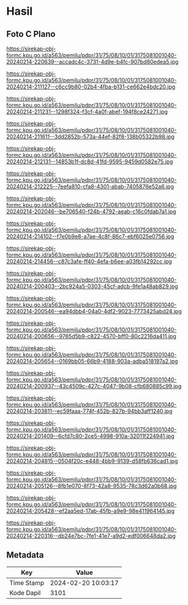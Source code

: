 # Hasil

## Foto C Plano

https://sirekap-obj-formc.kpu.go.id/a563/pemilu/pdpr/31/75/08/10/01/3175081001040-20240214-220639--accadc4c-3731-4d9e-b4fc-907bd80edea5.jpg

https://sirekap-obj-formc.kpu.go.id/a563/pemilu/pdpr/31/75/08/10/01/3175081001040-20240214-211127--c6cc9b80-02b4-4fba-b131-ce662e4bdc20.jpg

https://sirekap-obj-formc.kpu.go.id/a563/pemilu/pdpr/31/75/08/10/01/3175081001040-20240214-211231--1298f324-f3cf-4a0f-abef-194f8ce24271.jpg

https://sirekap-obj-formc.kpu.go.id/a563/pemilu/pdpr/31/75/08/10/01/3175081001040-20240214-211611--3dd2852b-573a-44ef-82f8-138b05322b98.jpg

https://sirekap-obj-formc.kpu.go.id/a563/pemilu/pdpr/31/75/08/10/01/3175081001040-20240214-212131--14853b1f-dc8d-41fd-9595-9459d0582e75.jpg

https://sirekap-obj-formc.kpu.go.id/a563/pemilu/pdpr/31/75/08/10/01/3175081001040-20240214-212225--7eefa810-cfa8-4301-abab-7405876e52a6.jpg

https://sirekap-obj-formc.kpu.go.id/a563/pemilu/pdpr/31/75/08/10/01/3175081001040-20240214-202046--be706540-f24b-4792-aeab-c16c0fdab7a1.jpg

https://sirekap-obj-formc.kpu.go.id/a563/pemilu/pdpr/31/75/08/10/01/3175081001040-20240214-214102--f7e0b9e8-a7ae-4c8f-86c7-ebf6025e0756.jpg

https://sirekap-obj-formc.kpu.go.id/a563/pemilu/pdpr/31/75/08/10/01/3175081001040-20240214-214456--c87c3afe-ff40-4efa-b6ee-a03fb14292cc.jpg

https://sirekap-obj-formc.kpu.go.id/a563/pemilu/pdpr/31/75/08/10/01/3175081001040-20240214-200403--2bc924a5-0303-45cf-adcb-9fe1a48ab829.jpg

https://sirekap-obj-formc.kpu.go.id/a563/pemilu/pdpr/31/75/08/10/01/3175081001040-20240214-200546--ea94dbb4-04a0-4df2-9023-7773425abd24.jpg

https://sirekap-obj-formc.kpu.go.id/a563/pemilu/pdpr/31/75/08/10/01/3175081001040-20240214-200656--9765d5b9-c822-4570-bff0-80c2216da411.jpg

https://sirekap-obj-formc.kpu.go.id/a563/pemilu/pdpr/31/75/08/10/01/3175081001040-20240214-205654--0169bb05-66b9-4188-903a-adba518197a2.jpg

https://sirekap-obj-formc.kpu.go.id/a563/pemilu/pdpr/31/75/08/10/01/3175081001040-20240214-200937--43c4509c-427c-4047-9b08-cfb680885c99.jpg

https://sirekap-obj-formc.kpu.go.id/a563/pemilu/pdpr/31/75/08/10/01/3175081001040-20240214-203811--ec59faaa-774f-452b-827b-94bb3aff1240.jpg

https://sirekap-obj-formc.kpu.go.id/a563/pemilu/pdpr/31/75/08/10/01/3175081001040-20240214-201409--6cfd7c80-2ce5-4998-910a-32011f224941.jpg

https://sirekap-obj-formc.kpu.go.id/a563/pemilu/pdpr/31/75/08/10/01/3175081001040-20240214-204815--0504f20c-e448-4bb9-9139-d58fb636cad1.jpg

https://sirekap-obj-formc.kpu.go.id/a563/pemilu/pdpr/31/75/08/10/01/3175081001040-20240214-205126--8fb1e070-8f73-42a8-9535-78c3d62a0b68.jpg

https://sirekap-obj-formc.kpu.go.id/a563/pemilu/pdpr/31/75/08/10/01/3175081001040-20240214-205428--ef2aa5ed-17ab-45fb-a9e9-98e411964145.jpg

https://sirekap-obj-formc.kpu.go.id/a563/pemilu/pdpr/31/75/08/10/01/3175081001040-20240214-220316--db24e7bc-7fe1-41e7-a9d2-edf006648da2.jpg


## Metadata

| Key        | Value               |
| ---------- | ------------------- |
| Time Stamp | 2024-02-20 10:03:17 |
| Kode Dapil | 3101                |



